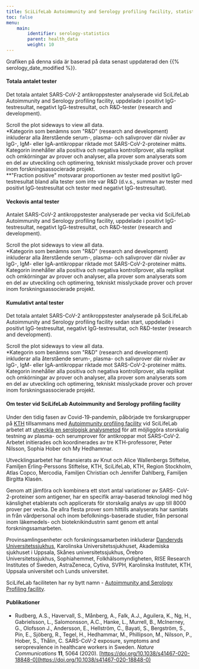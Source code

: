 ```yaml
---
title: SciLifeLab Autoimmunity and Serology profiling facility, statistik för SARS-CoV-2 antikroppstest
toc: false
menu:
    main:
        identifier: serology-statistics
        parent: health_data
        weight: 10
---
```


<div class="alert alert-info">Grafiken på denna sida är baserad på data senast uppdaterad den {{% serology_date_modified %}}.</div>

#### Totala antalet tester

Det totala antalet SARS-CoV-2 antikroppstester analyserade vid SciLifeLab Autoimmunity and Serology profiling facility, uppdelade i positivt IgG-testresultat, negativt IgG-testresultat, och R&D-tester (research and development).

<div class="d-lg-none alert alert-info">
  Scroll the plot sideways to view all data.
</div>

<div class="plot_wrapper">
  <div id="total-number"></div>
</div>

<div class="small text-muted">*Kategorin som benämns som "R&D" (research and development) inkluderar alla återstående serum-, plasma- och salivprover där nivåer av IgG-, IgM- eller IgA-antikroppar riktade mot SARS-CoV-2-proteiner mätts. Kategorin innehåller alla positiva och negativa kontrollprover, alla replikat och omkörningar av prover och analyser, alla prover som analyserats som en del av utveckling och optimering, tekniskt misslyckade prover och prover inom forskningsassocierade projekt. <br>**"Fraction positive" motsvarar proportionen av tester med positivt IgG-testresultat bland alla tester som inte var R&D (d.v.s., summan av tester med positivt IgG-testresultat och tester med negativt IgG-testresultat).</div>

#### Veckovis antal tester

Antalet SARS-CoV-2 antikroppstester analyserade per vecka vid SciLifeLab Autoimmunity and Serology profiling facility, uppdelade i positivt IgG-testresultat, negativt IgG-testresultat, och R&D-tester (research and development).

<div class="d-lg-none alert alert-info">
  Scroll the plot sideways to view all data.
</div>

<div class="plot_wrapper">
  <div id="bar-chart"></div>
</div>

<div class="small text-muted">*Kategorin som benämns som "R&D" (research and development) inkluderar alla återstående serum-, plasma- och salivprover där nivåer av IgG-, IgM- eller IgA-antikroppar riktade mot SARS-CoV-2-proteiner mätts. Kategorin innehåller alla positiva och negativa kontrollprover, alla replikat och omkörningar av prover och analyser, alla prover som analyserats som en del av utveckling och optimering, tekniskt misslyckade prover och prover inom forskningsassocierade projekt.</div>

#### Kumulativt antal tester

Det totala antalet SARS-CoV-2 antikroppstester analyserade på SciLifeLab Autoimmunity and Serology profiling facility sedan start, uppdelade i positivt IgG-testresultat, negativt IgG-testresultat, och R&D-tester (research and development).

<div class="d-lg-none alert alert-info">
  Scroll the plot sideways to view all data.
</div>

<div class="plot_wrapper">
  <div id="cumulative-plot"></div>
</div>

<div class="small text-muted">*Kategorin som benämns som "R&D" (research and development) inkluderar alla återstående serum-, plasma- och salivprover där nivåer av IgG-, IgM- eller IgA-antikroppar riktade mot SARS-CoV-2-proteiner mätts. Kategorin innehåller alla positiva och negativa kontrollprover, alla replikat och omkörningar av prover och analyser, alla prover som analyserats som en del av utveckling och optimering, tekniskt misslyckade prover och prover inom forskningsassocierade projekt.</div>

#### Om tester vid SciLifeLab Autoimmunity and Serology profiling facility

Under den tidig fasen av Covid-19-pandemin, påbörjade tre forskargrupper på [KTH](https://www.kth.se) tillsammans med [Autoimmunity profiling facility](https://www.scilifelab.se/facilities/autoimmunity-profiling/) vid SciLifeLab arbetet att [utveckla en serologisk analysmetod](https://www.scilifelab.se/covid-19/kaw-program/serology/) för att möjliggöra storskalig testning av  plasma- och  serumprover för antikroppar mot SARS-CoV-2. Arbetet initierades och  koordinerades  av tre KTH-professorer,  Peter Nilsson, Sophia Hober och My Hedhammar.

Utvecklingsarbetet har finansierats av Knut och Alice Wallenbergs Stiftelse, Familjen Erling-Perssons Stiftelse, KTH, SciLifeLab, KTH, Region Stockholm, Atlas Copco, Mercodia, Familjen Christian och Jennifer Dahlberg, Familjen Birgitta Klasén.

Genom att jämföra och kombinera ett stort antal variationer av SARS- CoV- 2-proteiner som antigener, har en specifik array-baserad teknologi med hög känslighet etablerats och applicerats för storskalig analys av upp till 8000 prover per vecka. De allra flesta prover som hittills analyserats har samlats in från vårdpersonal och inom befolknings-baserade studier, från personal inom läkemedels- och bioteknikindustrin samt genom ett antal forskningssamarbeten.  

Provinsamlingsenheter och forskningssamarbeten inkluderar [Danderyds Universitetssjukhus](https://www.scilifelab.se/news/four-out-of-five-still-have-antibodies-against-sars-cov-2), Karolinska Universitetssjukhuset, Akademiska sjukhuset i Uppsala, Skånes universitetssjukhus,  Örebro  Universitetssjukhus, Sophiahemmet, Folkhälsomyndigheten,  RISE Research Institutes of Sweden,  AstraZeneca,  Cytiva, SVPH, Karolinska  Institutet, KTH, Uppsala universitet och Lunds universitet.

SciLifeLab faciliteten har ny bytt namn - [Autoimmunity and Serology Profiling facility](https://www.scilifelab.se/facilities/autoimmunity-profiling/).

#### Publikationer

* Rudberg, A.S., Havervall, S., Månberg, A., Falk, A.J., Aguilera, K., Ng, H., Gabrielsson, L., Salomonsson, A.C., Hanke, L., Murrell, B., McInerney, G., Olofsson J., Andersson, E., Hellström, C., Bayati, S., Bergström, S., Pin, E., Sjöberg, R., Tegel, H., Hedhammar, M., Phillipson, M., Nilsson, P., Hober, S., Thålin, C. SARS-CoV-2 exposure, symptoms and seroprevalence in healthcare workers in Sweden. *Nature Communications* **11**, 5064 (2020). [https://doi.org/10.1038/s41467-020-18848-0](https://doi.org/10.1038/s41467-020-18848-0)

<script src="https://cdn.jsdelivr.net/npm/vega@5.12.1"></script>
<script src="https://cdn.jsdelivr.net/npm/vega-lite@4.12.2"></script>
<script src="https://cdn.jsdelivr.net/npm/vega-embed@6.8.0"></script>

<script src="https://datagraphics.dckube.scilifelab.se/graphic/da4fea8cda554f7daaf1a6a4aaf20c09.js?id=bar-chart"></script>
<script src="https://datagraphics.dckube.scilifelab.se/graphic/a0aa4518425a4d4caa91b14bceddfd14.js?id=cumulative-plot"></script>
<script src="https://datagraphics.dckube.scilifelab.se/graphic/874f2e10a86243d2a02de6bee37e6c61.js?id=total-number"></script>
